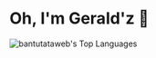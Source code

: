 # Oh, I'm Gerald'z 👋

![bantutataweb's Top Languages](https://github-readme-stats.vercel.app/api/top-langs/?username=bantutataweb&theme=vue-dark&show_icons=true&hide_border=false&layout=compact)




<!---
bantutataweb/bantutataweb is a ✨ special ✨ repository because its `README.md` (this file) appears on your GitHub profile.
You can click the Preview link to take a look at your changes.
--->
